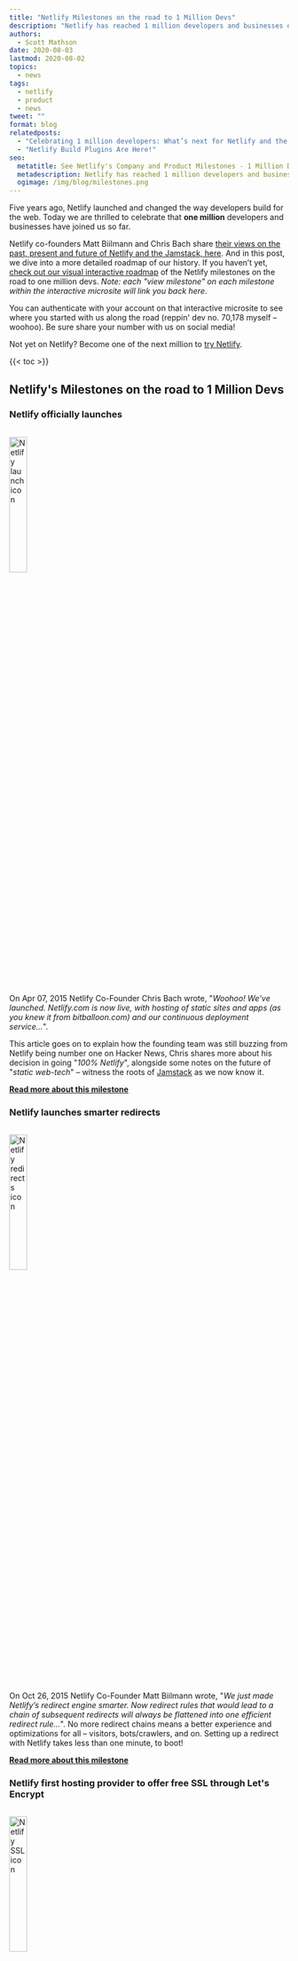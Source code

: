 ```yaml
---
title: "Netlify Milestones on the road to 1 Million Devs"
description: "Netlify has reached 1 million developers and businesses on our platform. To celebrate, we've created an interactive timeline and this article that details some company and product milestones on the road to 1 million devs."
authors:
  - Scott Mathson
date: 2020-08-03
lastmod: 2020-08-02
topics:
  - news
tags:
  - netlify
  - product
  - news
tweet: ""
format: blog
relatedposts:
  - "Celebrating 1 million developers: What’s next for Netlify and the Jamstack"
  - "Netlify Build Plugins Are Here!"
seo:
  metatitle: See Netlify's Company and Product Milestones - 1 Million Devs
  metadescription: Netlify has reached 1 million developers and businesses on our platform. To celebrate, we've created an interactive timeline and this article that details some company and product milestones on the road to 1 million devs.
  ogimage: /img/blog/milestones.png
---
```

<style>
  @media screen and (min-width: 32em) {
    .inline-icon {
      width: 50%;
    }
  }
  @media screen and (min-width: 60em) {
    .inline-icon {
      width: 25%;
    }
  }
  .inline-icon {
   width: 25%;
   margin: 1em 0 1em 0;
  }
</style>

Five years ago, Netlify launched and changed the way developers build for the web. Today we are thrilled to celebrate that **one million** developers and businesses have joined us so far. 

Netlify co-founders Matt Biilmann and Chris Bach share [their views on the past, present and future of Netlify and the Jamstack, here](https://www.netlify.com/blog/2020/08/03/celebrating-1-million-developers-whats-next-for-netlify-and-the-jamstack/). And in this post, we dive into a more detailed roadmap of our history. If you haven’t yet, [check out our visual interactive roadmap](https://million-devs.netlify.com/) of the Netlify milestones on the road to one million devs. _Note: each "view milestone" on each milestone within the interactive microsite will link you back here_.

You can authenticate with your account on that interactive microsite to see where you started with us along the road (reppin' dev no. 70,178 myself – woohoo). Be sure share your number with us on social media!

Not yet on Netlify? Become one of the next million to [try Netlify](https://www.netlify.com/pricing/).

{{< toc >}}

## Netlify's Milestones on the road to 1 Million Devs

### Netlify officially launches

<img src="/img/blog/1m-devs-2015_04_NetlifyLaunch2x.png" alt="Netlify launch icon" class="inline-icon" />

On Apr 07, 2015 Netlify Co-Founder Chris Bach wrote, "_Woohoo! We’ve launched. Netlify.com is now live, with hosting of static sites and apps (as you knew it from bitballoon.com) and our continuous deployment service..._".

This article goes on to explain how the founding team was still buzzing from Netlify being number one on Hacker News, Chris shares more about his decision in going "_100% Netlify_", alongside some notes on the future of "_static web-tech_" – witness the roots of [Jamstack](https://www.netlify.com/jamstack/) as we now know it.

**[Read more about this milestone](https://www.netlify.com/blog/2015/04/07/netlify-news-no.-2/)**

### Netlify launches smarter redirects

<img src="/img/blog/1m-devs-2015_10_Redirects2x.png" alt="Netlify redirects icon" class="inline-icon" />

On Oct 26, 2015 Netlify Co-Founder Matt Biilmann wrote, "_We just made Netlify’s redirect engine smarter. Now redirect rules that would lead to a chain of subsequent redirects will always be flattened into one efficient redirect rule..._". No more redirect chains means a better experience and optimizations for all – visitors, bots/crawlers, and on. Setting up a redirect with Netlify takes less than one minute, to boot!

**[Read more about this milestone](https://www.netlify.com/blog/2015/10/26/introducing-smarter-redirects/)**

### Netlify first hosting provider to offer free SSL through Let's Encrypt

<img src="/img/blog/1m-devs-2016_01_LetsEncrypt2x.png" alt="Netlify SSL icon" class="inline-icon" />

On Jan 01, 2016 Netlify Co-Founder Matt Biilmann wrote, "_Starting today, we’re offering Free SSL to all our users. As the first hosting service in the world, Netlify offers full integration with Let’s Encrypt..._".

The timing of this could not have been any better, as browsers were starting to display security-related messages to end-users when a web property was not served on `https://` with an SSL. The one-click setup within the app makes things seamless to get an SSL and Netlify automatically handles renewals.

**[Read more about this milestone](https://www.netlify.com/blog/2016/01/15/free-ssl-on-custom-domains/)**

### Added GitLab integration (in addition to GitHub and Bitbucket)

<img src="/img/blog/1m-devs-2016_07_GitlabIntegration2x.png" alt="Netlify git integration icon" class="inline-icon" />

On Jul 13, 2016 Netlify CTO David Calavera wrote, "_We are very excited to announce that you can use GitLab [in addition to GitHub and Bitbucket] to authenticate and deploy repositories in Netlify..._". Adding the GitLab OAuth connection makes Netlify an obvious mainstay in any developer's CI/CD pipeline.

**[Read more about this milestone](https://www.netlify.com/blog/2016/07/13/gitlab-integration-for-netlify/)**

### Raised seed funding and joined Heavybit accelerator program

<img src="/img/blog/1m-devs-2016_06_SeedFunding2x.png" alt="Netlify seed funding icon" class="inline-icon" />

On Aug 16, 2016 Netlify Co-Founders Matt Biilmann and Chris Bach wrote, "_We almost can’t believe the fortune we’ve had in bringing together some of the greatest people in the space, who have now joined us for the next chapter of this adventure..._".

The "_**greatest people in the space**_" is completely accurate and included folks like Adam Wiggins (founder of Heroku) Tom Preston-Werner, (founder of GitHub), Todd Morey (founder of Rackspace Cloud) and several other prominent founders. Netlify gets rocket fuel to continue reaching new heights!

**[Read more about this milestone](https://www.netlify.com/blog/2016/08/16/netlify-raises-2.1m-from-the-founders-of-github-heroku-and-rackspace-cloud/)**

### Introduced deploy previews

<img src="/img/blog/1m-devs-2016_08_DeployContext2x.png" alt="Netlify deploy preview icon" class="inline-icon" />

On Aug 30, 2016 Netlify CTO David Calavera wrote, "_Today, we’re very excited to introduce our solution to these problems [manual CI and CD limitations], Deploy Previews. This will allow you and your team to see what changes will look like in production, without having to deploy them in your existing site..._". Truly a groundbreaking feature, the launch of this made Netlify a clear pioneer in developer workflow and efficiency.

As Phil Hawksworth, Principal Developer Experience Engineer, [more recently wrote](https://www.netlify.com/blog/2020/05/19/environment-variables-and-preview-deploys-get-a-boost/): "_Making Deploy Previews and their corresponding build logs visible has proven to be popular and empowering._".

**[Read more about this milestone](https://www.netlify.com/blog/2016/07/20/introducing-deploy-previews-in-netlify/)**

### Introduced Deploy to Netlify button

<img src="/img/blog/1m-devs-2016_11_DeployButton2x.png" alt="Netlify deploy button icon" class="inline-icon" />

On Nov 29, 2016, just on the heels of Deploy Previews, Netlify CTO David Calavera wrote, "_If you thought deploying new projects to Netlify could not be more simple, you might have been right, but we always like to surprise you. The new “Deploy to Netlify” button helps you launch a new site from a template right away, just one single click required..._".

Since then, we've logged millions of interactions and projects being shipped via the "Deploy to Netlify" button. Netlify's Cassidy Williams, Principal Developer Experience Engineer, [more recently wrote](https://www.netlify.com/blog/2020/05/12/see-13-netlify-features-for-the-best-control-of-development-workflow/): "_...just click the handy “Deploy to Netlify” button, and it will clone the project for you and you can customize and tweak it to your heart’s content..._". It truly removes any barriers to entry!

**[Read more about this milestone](https://www.netlify.com/blog/2016/11/29/introducing-the-deploy-to-netlify-button/)**

### Introduced a new design system for the app

<img src="/img/blog/1m-devs-2017_03_DesignSystemApp2x.png" alt="Netlify app design system icon" class="inline-icon" />

On Mar 14, 2017 Netlify Senior Staff Product Designer Rafael Conde wrote, "_As our user base and team grows, it’s natural our product would as well. Today we are rolling out the first of many iterations to our app‘s user interface..._". Zeroing-in on introducing more flexibility into how Netlify App's UI can grow, going forward, Netlify's Design team went into a deep-dive on optimizing its organizational structure, hierarchy, and much more. What came is the App's fluid and consistent design system.

**[Read more about this milestone](https://www.netlify.com/blog/2017/03/14/introducing-a-new-design-system/)**

### Introduced split-branch testing

<img src="/img/blog/1m-devs-2017_06_SplitTesting2x.png" alt="Netlify split testing icon" class="inline-icon" />

On Jun 28, 2017 lots of new features, plans for teams, and more were introduced. Netlify Co-Founders Matt Biilmann and Chris Bach wrote, "_When Netlify integrates with your Git repository, we don’t just build and deploy a single branch, we integrate far deeper into your existing Git-centric workflow. Our new Branch-Based Split Testing allows you to divide traffic for your main domain between two or more branch deploys. Since this logic takes place on the CDN, as opposed to your server or client-side, you experience zero performance loss..._".

As teams work on sites together, optimizing webpages around certain KPIs and/or running tests to prove your hypothesis right or wrong through A/B tests is fun and good for business, to boot. The fact that this was introduced as a free feature within Netlify is a game-changer. Be sure to spin-up some tests if you haven't yet!

**[Read more about this milestone](https://www.netlify.com/blog/2017/06/28/introducing-teams-new-features-and-an-update-to-our-plans/)**

### Launched audit logs for teams

<img src="/img/blog/1m-devs-2017_07_Audit Logs2x.png" alt="Netlify audit logs icon" class="inline-icon" />

On July 27, 2017 more features for Teams (now [Business](https://www.netlify.com/pricing/)) were released. Netlify's Bret Comnes wrote, "_Today we are introducing a new feature within Teams: Audit Log. Audit Log provides transparency into the different actions taken by team members on various team and site settings..._". Keeping your finger on the pulse of Team setting changes, site property setting changes, and more was another critical add for leaders running a team on the Netlify platform.

**[Read more about this milestone](https://www.netlify.com/blog/2017/07/27/introducing-audit-log/)**

### Smashing Magazine migrates from WordPress to Jamstack & Netlify

<img src="/img/blog/1m-devs-2017_11_SmashingMagazine2x.png" alt="Netlify smashing mag icon" class="inline-icon" />

On No 21, 2017 Netlify Co-Founder Matt Biilmann wrote, "_Smashing Magazine, the largest online publication for web developers and designers, is now live on Netlify. Now, Smashingmagazine.com is the most advanced JAMstack site we’ve ever seen..._".

Smashing, isn't it!? Truly though, Smashing Magazine's migration off of WordPress and onto the Jamstack architecture proved to be one of the most monumental moves of its time. Their team of developers and ours really expanded the limits of what's possible with their advanced use-case.

**[Read more about this milestone](https://www.netlify.com/blog/2017/11/21/smashing-magazine-is-now-live-on-netlify/)**

### Netlify CMS is released

<img src="/img/blog/1m-devs-2017_12_NetlifyCMS2x.png" alt="Netlify CMS release icon" class="inline-icon" />

On Dec 07, 2017 Netlify Engineering Manager Shawn Erquhart wrote, "_Today we shipped Netlify CMS 1.0, the production-ready update to our open source project that allows developers to implement Git-based content management for static sites and single page apps..._". Another core piece of Netlihistory (Netlify history) in-the-making here, Shawn and the team's hard work and launch of Netlify CMS has positively impacted so many developers! The CMS has been an [open source project](https://github.com/netlify/netlify-cms) from day one.

**[Read more about this milestone](https://www.netlify.com/blog/2017/12/07/open-source-netlify-cms-hits-1.0-bringing-git-based-content-management-to-static-sites-everywhere/)**

### Launched Netlify Functions

<img src="/img/blog/1m-devs-2018_03_Functions2x.png" alt="Netlify Functions icon" class="inline-icon" />

On Mar 20, 2018 Netlify Co-Founders Matt Biilmann and Chris Bach wrote, "_Today we’re officially releasing Functions, which make deploying serverless AWS Lambda functions on Netlify as simple as adding a file to your Git repository..._".

If you're reading through things chronologically here, you're likely beginning to see the pattern of how every new feature, each new improvement to Netlify, is shaping the entire Jamstack ecosystem and architecture along the way. Netlify Functions have proven to be massively useful for countless use-cases and we're proud of our early adoption and support of serverless functions.

**[Read more about this milestone](https://www.netlify.com/blog/2018/03/20/netlifys-aws-lambda-functions-bring-the-backend-to-your-frontend-workflow/)**

### Launched [Netlify Drop](https://app.netlify.com/drop) a simple drag-n-drop way to launch sites

<img src="/img/blog/1m-devs-2018_03_DragNDrop.png2x.png" alt="Netlify Drop icon" class="inline-icon" />

On Aug 14, 2018 Netlify Principal Developer Experience Engineer Phil Hawksworth wrote, "_Today we are delighted to announce the launch of Netlify Drop — the simplest way to get started hosting a site on the web. Netlify Drop is the natural evolution of BitBalloon, which has been providing simple drag-and-drop website deployments for years..._". 

Netlify Drop is another feature "drop" that takes away any barriers to entry for getting a static site live. Drop any folder at [netlify.com/drop](https://netlify.com/drop) with your site’s codebase (HTML, CSS, and JS files) and Netlify publishes them live and gives you a link to share it. _If you're unsure what BitBalloon is and are curious about Netlify's history, [read through the article to gain more information on its history](https://www.netlify.com/blog/2018/08/14/announcing-netlify-drop-the-simplicity-of-bitballoon-with-the-added-power-of-netlify/)_.

**[Read more about this milestone](https://www.netlify.com/blog/2018/08/14/announcing-netlify-drop-the-simplicity-of-bitballoon-with-the-added-power-of-netlify/)**

### World's First Jamstack Conf

<img src="/img/blog/1m-devs-2018_12_Jamstack2x.png" alt="Netlify Jamstack Conf icon" class="inline-icon" />

On Oct 10, 2018 Netlify Co-Founders Matt Biilmann and Chris Bach wrote, "_With this next round of funding, we’ve never been in a better position to bring more features and capabilities to the development community. You can also join us this month at JAMstack Conf in San Francisco. And if you are really committed to the cause, we’re hiring and we’d love you to apply to join our team..._". Netlify gets more rocket fuel to continue reaching new heights and announces the first [JAMstack Conf](https://jamstackconf.com/)!

**[Read more about this milestone](https://www.netlify.com/blog/2018/10/09/funding-update-our-next-steps-for-a-better-web/)**

### Netlify Large Media is born

<img src="/img/blog/1m-devs-2019_02_LargeMedia2x.png" alt="Netlify Large Media icon" class="inline-icon" />

On Feb 26, 2019 Netlify Principal Developer Experience Engineer Phil Hawksworth wrote, "_Today we are happy to announce Netlify Large Media — a service built on top of Git LFS to allow you to remove heavy binary assets from your repositories and let Netlify take care of their versioning, storage, and resolution..._". This feature announcement introduced a seamless way to add larger assets like media and other files into static sites built on the Jamstack. All of these large media assets are backed by [Netlify's Edge](https://www.netlify.com/products/edge/) – our robust and redundant cloud storage.

**[Read more about this milestone](https://www.netlify.com/blog/2019/02/26/manage-your-code-and-assets-together-with-netlify-large-media/)**

### Netlify Dev public beta at Jamstack Conf NYC

<img src="/img/blog/1m-devs-2019_08_JamstackNY2x.png" alt="Netlify Dev at Jamstack Conf icon" class="inline-icon" />

On Apr 09, 2019 Netlify Principal Developer Experience Engineer Phil Hawksworth wrote, "_At Netlify, we have embraced the challenge of providing tools for developers to simplify the work of building, deploying, and serving sites on the web. [Netlify Dev](https://www.netlify.com/products/dev/) is our next step on the road to making the experience of developing for the web as productive, simple, and predictable as possible..._".

Writing, testing, and viewing code locally prior to shipping to production, is key. Netlify's developer experience advanced even more when we announced (_live from Jamstack Conf NYC_) our extension of our command line interface (CLI) with `netlify dev` – a development environment that respects all redirects, has live rebuilding and reloading, shareable public URLs, and provides a safe zone for QA'ing and testing your code before going live.

**[Read more about this milestone](https://www.netlify.com/blog/2019/04/09/netlify-dev-our-entire-platform-right-on-your-laptop/)**

### First O'Reilly Jamstack Book

<img src="/img/blog/1m-devs-2019_07_Oreilley2x.png" alt="Netlify O'Reilly Jamstack Book icon" class="inline-icon" />

On Jul 31, 2019 Netlify's Co-Founder Matt Biilmann and Principal Developer Experience Engineer Phil Hawksworth co-authored and published an incredible resource with O'Reilly. "_Written by Matt Biilmann and Phil Hawksworth with considerable help from the Netlify team, in particular Todd Morey and Chris Bach, this O’Reilly report covers many aspects of the Jamstack architectural approach..._".

What is a Jamstack site? What are the benefits of the Jamstack? What are common tools and services in the Jamstack ecosystem? This book addresses these points and many more – [get your _free_ copy here](https://www.netlify.com/oreilly-jamstack).

**[Read more about this milestone](https://www.netlify.com/blog/2019/07/31/oreilly-publishes-modern-web-development-on-the-jamstack/)**

### Launched Netlify Analytics from Jamstack Conf London

<img src="/img/blog/1m-devs-2019_07_Analytics2x.png" alt="Netlify Analytics from Jamstack Conf London icon" class="inline-icon" />

On Jul 10, 2019 Netlify Principal Developer Experience Engineer Phil Hawksworth wrote, "_Today, we are delighted to introduce Netlify Analytics, which brings you insights gathered directly from our servers, with no configuration or additional code required. Since Netlify Analytics is driven directly from the genuine source of truth — the HTTP requests to our Application Delivery Network (ADN) which serves your site traffic — it does not require any client-side JavaScript or need to allow third party access to your data..._".

Server logs as a service! Following the live, on-stage introduction of [Netlify Dev](https://www.netlify.com/products/dev/) at Jamstack Conf NYC, the team followed suit with another on-stage launch and announcement at Jamstack Conf London, this time introducing [Netlify Analytics](https://www.netlify.com/products/analytics/). Data without the downsides – Netlify Analytics offers filterable views for monitoring pageviews, visitors, incoming traffic sources/referrals, and much more.

**[Read more about this milestone](https://www.netlify.com/blog/2019/07/10/netlify-analytics-accurate-insights-without-performance-impacts/)**

### Jamstack SF, Jamstack at Scale Nike, Popeyes, Longos speaking

<img src="/img/blog/1m-devs-2019_10_JamstackSF2x.png" alt="Netlify Jamstack Conf SF icon" class="inline-icon" />

On Oct 15, 2019 Netlify hosted [Jamstack Conf SF](https://www.netlify.com/blog/2019/09/26/jamstack-conference-san-francisco-2019-the-jamstack-at-scale/). Afterwards, Netlify Principal Developer Experience Engineer Phil Hawksworth wrote wrote, "_We all left the event feeling confident that the word was getting out about this approach to modern web development. And that more clients, agencies, developers, and vendors than ever before are discovering the huge potential in this stack and applying it with impressive results..._".

Each Jamstack Conf event keeps on getting bigger and better, as does the adoption of the Jamstack. This event in particular held some amazing presentations and many industry experts shared their insights with attendees, all [recapped for future viewing on video here](https://www.youtube.com/playlist?list=PL58Wk5g77lF_gCGGqbVZMBun9x70yC4o-).

**[Read more about this milestone](https://www.netlify.com/blog/2019/11/07/news-from-the-largest-jamstack-conference-yet/)**

### New and Improved Docs Site

<img src="/img/blog/1m-devs-2019_10_DocsSite2x.png" alt="Netlify new Docs site icon" class="inline-icon" />

On Oct 16, 2019 Netlify Documentation Engineer Jessica Parsons wrote, "_We’re pleased to announce the release of our new and improved Netlify docs! This represents a huge team effort that took place over the course of a year, moving all of our docs content from a subdirectory in our main site at www.netlify.com to a brand new, separate site at [docs.netlify.com](https://docs.netlify.com/)..._". A product is only as good as its design, functionality, _and documentation_. Docs are a such key resource for SaaS users and Netlify's improved Docs Site launch was nothing short of monumental. Read more about the technical details of this initiative, outlined by Jessica, below.

**[Read more about this milestone](https://www.netlify.com/blog/2019/10/15/new-and-improved-netlify-docs/)**

### Jamstack Conf Virtual

<img src="/img/blog/1m-devs-201m-devs-20_05_JamstackVirtual2x.png" alt="Netlify Jamstack Conf Virtual icon" class="inline-icon" />

On May 27, 2020 Netlify VP of Marketing Lauren Sell wrote, "_Jamstack Conf Virtual is the place for frontend and full stack developers to learn all things Jamstack, the modern web architecture. This special edition of Jamstack Conf will explore the current pandemic and the role of the web, in addition to case studies, demos, lightning launches and hands-on workshops..._".

As much as we looked forward to continuing to see everyone in-person for Jamstack Conf 2020, this year has had a different (_and quite surreal_) plan for us all. Our first foray into virtual events came together via amazing support and collaboration from our team, sponsors, speakers, and attendees. [Jamstack Conf 2020 video recaps are available for viewing here](https://www.youtube.com/watch?v=w9yrrQBBKos&list=PL58Wk5g77lF8jzqp_1cViDf-WilJsAvqT).

**[Read more about this milestone](https://www.netlify.com/blog/2020/05/12/keynotes-agenda-workshops-for-jamstack-conf-virtual/)**

### Launched Build Plugins

<img src="/img/blog/1m-devs-201m-devs-20_05_PluginsBuild2x.png" alt="Netlify Build Plugins icon" class="inline-icon" />

On May 27, 2020 Netlify Senior Developer Experience Engineer Tara Z. Manicsic wrote, "_We are excited to announce the release of Netlify Build Plugins today! Build Plugins allow you to automate build tasks, customize your build process, and make your development process even easier..._". Publicly announcing the general availability of Build Plugins at Jamstack Conf was exciting, to say the least! And you, the community, have been rallying behind this launch ever since. The use-cases and possibilities that Build Plugins add to web properties are truly amazing – [check out the documentation](https://docs.netlify.com/configure-builds/build-plugins/) and [repository](https://github.com/netlify/build).

**[Read more about this milestone](https://www.netlify.com/blog/2020/05/27/netlify-build-plugins-are-here/)**

---

## Thanks a million!

<img src="/img/blog/1m-devs-201m-devs-20_06_1MDEVS2x.png" alt="Netlify reaches 1 million developers" class="inline-icon" />

A big thank you to our community and larger Jamstack ecosystem that has worked together with us over the years!

We celebrate this milestone with you and encourage you to [check out our visual interactive timeline](https://million-devs.netlify.com/), and share your experiences with us. Today we also launch our new Netlify swag store. We are offering a free “1 Million Developers” sticker giveaway to the first 100 people that request it in our store. To redeem, head to the new [Netlify swag store](https://swag.netlify.com/) and add the 1M Devs sticker to your cart. Redeem this giveaway offer with promo code MILLION. Shipping is included.

Here's to the next million!

---

New to Netlify? [Get started for free](https://app.netlify.com/signup).

Are you a business looking for the right fit as you grow and transform your modern web projects? See [Netlify’s pricing and plans](https://www.netlify.com/pricing/).
